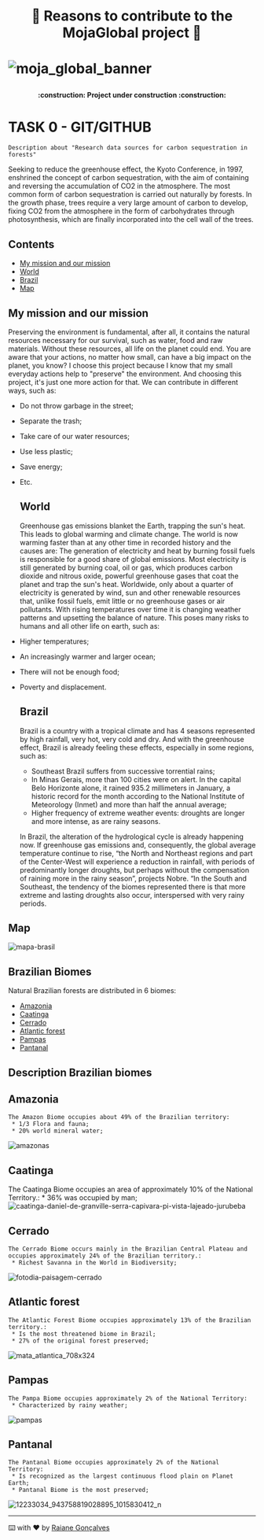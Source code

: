 <h1 align="center"> 🌳 Reasons to contribute to the MojaGlobal project 🌳 <h1>

![moja_global_banner](https://user-images.githubusercontent.com/86757942/195182264-f6e17339-b56c-4519-8d5d-df63d4766244.jpg)
<h4 align="center"> 
    :construction:  Project under construction  :construction:
</h4>
    
   # TASK 0 - GIT/GITHUB
 ```
 Description about "Research data sources for carbon sequestration in forests"
```
   Seeking to reduce the greenhouse effect, the Kyoto Conference, in 1997, enshrined the concept of carbon sequestration, with the aim of containing and reversing the accumulation of CO2 in the atmosphere. The most common form of carbon sequestration is carried out naturally by forests. In the growth phase, trees require a very large amount of carbon to develop, fixing CO2 from the atmosphere in the form of carbohydrates through photosynthesis, which are finally incorporated into the cell wall of the trees.
    
    
  ## Contents
  * [My mission and our mission](#my-mission-and-our-mission)
  * [World](#world)
  * [Brazil](#brazil)
  * [Map](#map)
  
    
  ## My mission and our mission
    
Preserving the environment is fundamental, after all, it contains the natural resources necessary for our survival, such as water, food and raw materials. Without these resources, all life on the planet could end. You are aware that your actions, no matter how small, can have a big impact on the planet, you know?
    I choose this project because I know that my small everyday actions help to "preserve" the environment. And choosing this project, it's just one more action for that.
We can contribute in different ways, such as:

- Do not throw garbage in the street;
- Separate the trash;
- Take care of our water resources;
- Use less plastic;
- Save energy;
- Etc.
    
    
  ## World

    Greenhouse gas emissions blanket the Earth, trapping the sun's heat. This leads to global warming and climate change. The world is now warming faster than at any other time in recorded history and the causes are: The generation of electricity and heat by burning fossil fuels is responsible for a good share of global emissions.
    Most electricity is still generated by burning coal, oil or gas, which produces carbon dioxide and nitrous oxide, powerful greenhouse gases that coat the planet and trap the sun's heat. Worldwide, only about a quarter of electricity is generated by wind, sun and other renewable resources that, unlike fossil fuels, emit little or no greenhouse gases or air pollutants. With rising temperatures over time it is changing weather patterns and upsetting the balance of nature. This poses many risks to humans and all other life on earth, such as:
- Higher temperatures;
- An increasingly warmer and larger ocean;
- There will not be enough food;
- Poverty and displacement.
  
  ## Brazil
    
  Brazil is a country with a tropical climate and has 4 seasons represented by high rainfall, very hot, very cold and dry. And with the greenhouse effect, Brazil is already feeling these effects, especially in some regions, such as:

    * Southeast Brazil suffers from successive torrential rains;
    * In Minas Gerais, more than 100 cities were on alert. In the capital Belo Horizonte alone, it rained 935.2 millimeters in January, a historic record for the month according to the National Institute of Meteorology (Inmet) and more than half the annual average;
    * Higher frequency of extreme weather events: droughts are longer and more intense, as are rainy seasons.

   In Brazil, the alteration of the hydrological cycle is already happening now. If greenhouse gas emissions and, consequently, the global average temperature continue to rise, “the North and Northeast regions and part of the Center-West will experience a reduction in rainfall, with periods of predominantly longer droughts, but perhaps without the compensation of raining more in the rainy season”, projects Nobre. “In the South and Southeast, the tendency of the biomes represented there is that more extreme and lasting droughts also occur, interspersed with very rainy periods.
    
 ## Map
 ![mapa-brasil](https://user-images.githubusercontent.com/86757942/195212391-caec640c-988f-49c5-999a-68f70eea62e6.jpg)

 ## Brazilian Biomes

 Natural Brazilian forests are distributed in 6 biomes:

* [Amazonia](#amazon9a)
* [Caatinga](#caatinga)
* [Cerrado](#cerrado)
* [Atlantic forest](#atlantic-forest)
* [Pampas](#pampas)
* [Pantanal](#pantanal)
    
## Description Brazilian biomes
    
## Amazonia
    
    The Amazon Biome occupies about 49% of the Brazilian territory:
     * 1/3 Flora and fauna;
     * 20% world mineral water;
![amazonas](https://user-images.githubusercontent.com/86757942/195215698-892d527f-81d0-4673-8816-1a015202a5d1.jpg)

 
 ## Caatinga
    
   The Caatinga Biome occupies an area of approximately 10% of the National Territory.:
     * 36% was occupied by man;
![caatinga-daniel-de-granville-serra-capivara-pi-vista-lajeado-jurubeba](https://user-images.githubusercontent.com/86757942/195216942-adc0fbd6-d018-4cac-a32f-06c118c3cb80.jpg)
 
    
 ## Cerrado
    
    The Cerrado Biome occurs mainly in the Brazilian Central Plateau and occupies approximately 24% of the Brazilian territory.:
     * Richest Savanna in the World in Biodiversity;
![fotodia-paisagem-cerrado](https://user-images.githubusercontent.com/86757942/195216648-051b20b1-d060-4b04-bdf6-eac4393f6e79.jpg)

    
 ## Atlantic forest
    
    The Atlantic Forest Biome occupies approximately 13% of the Brazilian territory.:
     * Is the most threatened biome in Brazil;
     * 27% of the original forest preserved;
![mata_atlantica_708x324](https://user-images.githubusercontent.com/86757942/195216405-9be038e8-d62c-4999-9d76-5e97d137ac1f.png)
  
      
 ## Pampas
    
    The Pampa Biome occupies approximately 2% of the National Territory:
     * Characterized by rainy weather;
![pampas](https://user-images.githubusercontent.com/86757942/195216994-d3a37de1-5f5f-4ef9-8e4b-37cd231fc4f9.jpg)

    
  ## Pantanal
    
    The Pantanal Biome occupies approximately 2% of the National Territory:
     * Is recognized as the largest continuous flood plain on Planet Earth;
     * Pantanal Biome is the most preserved;
![12233034_943758819028895_1015830412_n](https://user-images.githubusercontent.com/86757942/195217057-17768d61-2924-498d-b33a-63c5dd9e6ef4.jpg)

---
⌨️ with ❤️ by [Raiane Gonçalves](https://www.linkedin.com/in/raianecgoncalves/)
